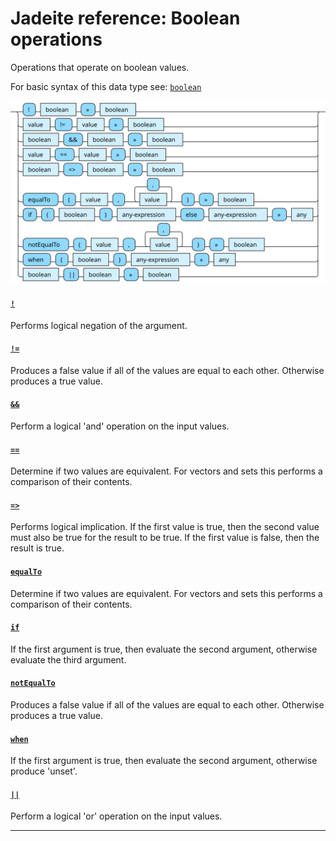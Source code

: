 <!---
  This markdown file was generated. Do not edit.
  -->

# Jadeite reference: Boolean operations

Operations that operate on boolean values.

For basic syntax of this data type see: [`boolean`](jadeite-basic-syntax-reference.md#boolean)

!["boolean-op"](./halite-bnf-diagrams/boolean-op-j.svg)

#### [`!`](jadeite-full-reference.md#_B)

Performs logical negation of the argument.

#### [`!=`](jadeite-full-reference.md#_B_E)

Produces a false value if all of the values are equal to each other. Otherwise produces a true value.

#### [`&&`](jadeite-full-reference.md#&&)

Perform a logical 'and' operation on the input values.

#### [`==`](jadeite-full-reference.md#_E_E)

Determine if two values are equivalent. For vectors and sets this performs a comparison of their contents.

#### [`=>`](jadeite-full-reference.md#_E_G)

Performs logical implication. If the first value is true, then the second value must also be true for the result to be true. If the first value is false, then the result is true.

#### [`equalTo`](jadeite-full-reference.md#equalTo)

Determine if two values are equivalent. For vectors and sets this performs a comparison of their contents.

#### [`if`](jadeite-full-reference.md#if)

If the first argument is true, then evaluate the second argument, otherwise evaluate the third argument.

#### [`notEqualTo`](jadeite-full-reference.md#notEqualTo)

Produces a false value if all of the values are equal to each other. Otherwise produces a true value.

#### [`when`](jadeite-full-reference.md#when)

If the first argument is true, then evaluate the second argument, otherwise produce 'unset'.

#### [`||`](jadeite-full-reference.md#||)

Perform a logical 'or' operation on the input values.

---
